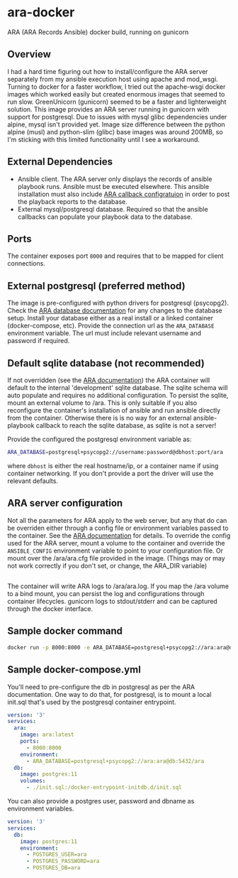 # ara-docker
ARA (ARA Records Ansible) docker build, running on gunicorn

## Overview

I had a hard time figuring out how to install/configure the ARA server separately from my ansible execution host using apache and mod_wsgi. Turning to docker for a faster workflow, I tried out the apache-wsgi docker images which worked easily but created enormous images that seemed to run slow. GreenUnicorn (gunicorn) seemed to be a faster and lighterweight solution. This image provides an ARA server running in gunicorn with support for postgresql. Due to issues with mysql glibc dependencies under alpine, mysql isn't provided yet. Image size difference between the python alpine (musl) and python-slim (glibc) base images was around 200MB, so I'm sticking with this limited functionality until I see a workaround.

## External Dependencies
- Ansible client. The ARA server only displays the records of ansible playbook runs. Ansible must be executed elsewhere. This ansible installation must also include [ARA callback configratuion](https://ara.readthedocs.io/en/latest/configuration.html#ansible) in order to post the playback reports to the database.
- External mysql/postgresql database. Required so that the ansible callbacks can populate your playbook data to the database. 

## Ports
The container exposes port `8000` and requires that to be mapped for client connections.

## External postgresql  (preferred method)
The image is pre-configured with python drivers for postgresql (psycopg2). Check the [ARA database documentation](https://ara.readthedocs.io/en/latest/configuration.html#ara-database) for any changes to the database setup. Install your database either as a real install or a linked container (docker-compose, etc). Provide the connection url as the `ARA_DATABASE` environment variable. The url must include relevant username and password if required.

## Default sqlite database (not recommended)
If not overridden (see the [ARA documentation](https://ara.readthedocs.io/en/latest/configuration.html#ara-database)) the ARA container will default to the internal 'development' sqlite database. The sqlite schema will auto populate and requires no additional configuration. To persist the sqlite, mount an external volume to /ara. This is only suitable if you also reconfigure the container's installation of ansible and run ansible directly from the container. Otherwise there is is no way for an external ansible-playbook callback to reach the sqlite database, as sqlite is not a server! 


Provide the configured the postgresql environment variable as:
```sh
ARA_DATABASE=postgresql+psycopg2://username:password@dbhost:port/ara
```

where `dbhost` is either the real hostname/ip, or a container name if using container networking. If you don't provide a port the driver will use the relevant defaults.

## ARA server configuration

Not all the parameters for ARA apply to the web server, but any that do can be overriden either through a config file or environment variables passed to the container. See the [ARA documentation](https://ara.readthedocs.io/en/latest/configuration.html#parameters-and-their-defaults) for details. To override the config used for the ARA server, mount a volume to the container and override the `ANSIBLE_CONFIG` environment variable to point to your configuration file. Or mount over the /ara/ara.cfg file provided in the image. (Things may or may not work correctly if you don't set, or change, the ARA_DIR variable)

##
The container will write ARA logs to /ara/ara.log. If you map the /ara volume to a bind mount, you can persist the log and configurations through container lifecycles. gunicorn logs to stdout/stderr and can be captured through the docker interface.

## Sample docker command
```sh
docker run -p 8000:8000 -e ARA_DATABASE=postgresql+psycopg2://ara:ara@db:5432/ara ara:latest
```

## Sample docker-compose.yml

You'll need to pre-configure the db in postgresql as per the ARA documentation. One way to do that, for postgresql, is to mount a local init.sql that's used by the postgresql container entrypoint.

```yaml
version: '3'
services:
  ara:
    image: ara:latest
    ports:
      - 8000:8000
    environment:
      - ARA_DATABASE=postgresql+psycopg2://ara:ara@db:5432/ara
  db:
    image: postgres:11
    volumes:
      - ./init.sql:/docker-entrypoint-initdb.d/init.sql
```

You can also provide a postgres user, password and dbname as environment variables.

```yaml
version: '3'
services:
  db:
    image: postgres:11
    environment:
      - POSTGRES_USER=ara
      - POSTGRES_PASSWORD=ara
      - POSTGRES_DB=ara
```